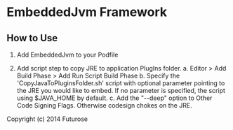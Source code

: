 EmbeddedJvm Framework
=====================

How to Use
------------

1. Add EmbeddedJvm to your Podfile

2. Add script step to copy JRE to application PlugIns folder.
  a. Editor > Add Build Phase > Add Run Script Build Phase
  b. Specify the 'CopyJavaToPluginsFolder.sh' script with optional parameter pointing
     to the JRE you would like to embed.  If no parameter is specified, the script
     using $JAVA_HOME by default.
  c. Add the "--deep" option to Other Code Signing Flags.  Otherwise codesign chokes on the JRE.

Copyright (c) 2014 Futurose
